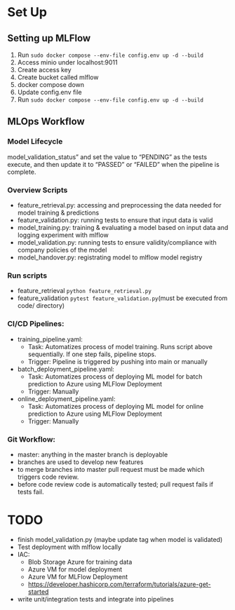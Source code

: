 

# Set Up

## Setting up MLFlow 

1) Run ```sudo docker compose --env-file config.env up -d --build```
2) Access minio under localhost:9011
3) Create access key
4) Create bucket called mlflow
5) docker compose down
6) Update config.env file
7) Run ```sudo docker compose --env-file config.env up -d --build```


## MLOps Workflow

### Model Lifecycle
model_validation_status” and set the value to “PENDING” as the tests execute, and then update it to “PASSED” or “FAILED” when the pipeline is complete.


### Overview Scripts
- feature_retrieval.py: accessing and preprocessing the data needed for model training & predictions
- feature_validation.py: running tests to ensure that input data is valid
- model_training.py: training & evaluating a model based on input data and logging experiment with mlflow
- model_validation.py: running tests to ensure validity/compliance with company policies of the model
- model_handover.py: registrating model to mlflow model registry

### Run scripts
- feature_retrieval ```python feature_retrieval.py```
- feature_validation ```pytest feature_validation.py```(must be executed from code/ directory) 


### CI/CD Pipelines:
- training_pipeline.yaml: 
    - Task: Automatizes process of model training. Runs script above sequentially. If one step fails, pipeline stops. 
    - Trigger: Pipeline is triggered by pushing into main or manually
- batch_deployment_pipeline.yaml: 
    - Task: Automatizes process of deploying ML model for batch prediction to Azure using MLFlow Deployment
    - Trigger: Manually
- online_deployment_pipeline.yaml:
    - Task: Automatizes process of deploying ML model for online prediction to Azure using MLFlow Deployment
    - Trigger: Manually

### Git Workflow:
- master: anything in the master branch is deployable
- branches are used to develop new features
- to merge branches into master pull request must be made which triggers code review. 
- before code review code is automatically tested; pull request fails if tests fail. 


# TODO
- finish model_validation.py (maybe update tag when model is validated)
- Test deployment with mlflow locally
- IAC:
    - Blob Storage Azure for training data
    - Azure VM for model deployment
    - Azure VM for MLFlow Deployment
    - https://developer.hashicorp.com/terraform/tutorials/azure-get-started
- write unit/integration tests and integrate into pipelines